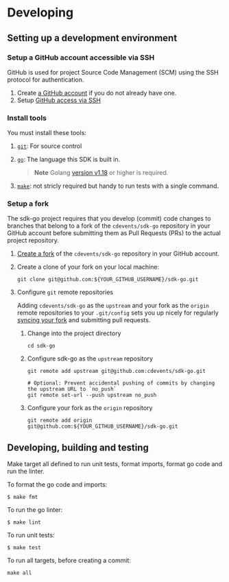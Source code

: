 # Developing

## Setting up a development environment

### Setup a GitHub account accessible via SSH

GitHub is used for project Source Code Management (SCM) using the SSH protocol for authentication.

1. Create [a GitHub account](https://github.com/join) if you do not already have one.
1. Setup
[GitHub access via SSH](https://help.github.com/articles/connecting-to-github-with-ssh/)

### Install tools

You must install these tools:

1. [`git`](https://help.github.com/articles/set-up-git/): For source control

1. [`go`](https://golang.org/doc/install): The language this SDK is built in.
    > **Note** Golang [version v1.18](https://golang.org/dl/) or higher is required.

1. [`make`](https://www.gnu.org/software/make/): not stricly required but handy to run
   tests with a single command.

### Setup a fork

The sdk-go project requires that you develop (commit) code changes to branches that belong to a fork of the `cdevents/sdk-go` repository in your GitHub account before submitting them as Pull Requests (PRs) to the actual project repository.

1. [Create a fork](https://help.github.com/articles/fork-a-repo/) of the `cdevents/sdk-go` repository in your GitHub account.

1. Create a clone of your fork on your local machine:

    ```shell
    git clone git@github.com:${YOUR_GITHUB_USERNAME}/sdk-go.git
    ```

1. Configure `git` remote repositories

    Adding `cdevents/sdk-go` as the `upstream` and your fork as the `origin` remote repositories to your `.git/config` sets you up nicely for regularly [syncing your fork](https://help.github.com/articles/syncing-a-fork/) and submitting pull requests.

    1. Change into the project directory

        ```shell
        cd sdk-go
        ```

    1. Configure sdk-go as the `upstream` repository

        ```shell
        git remote add upstream git@github.com:cdevents/sdk-go.git

        # Optional: Prevent accidental pushing of commits by changing the upstream URL to `no_push`
        git remote set-url --push upstream no_push
        ```

    1. Configure your fork as the `origin` repository

        ```shell
        git remote add origin git@github.com:${YOUR_GITHUB_USERNAME}/sdk-go.git
        ```

## Developing, building and testing

Make target all defined to run unit tests, format imports, format go code and run the linter.

To format the go code and imports:

```shell
$ make fmt
```

To run the go linter:

```shell
$ make lint
```

To run unit tests:
```shell
$ make test
```

To run all targets, before creating a commit:

```shell
make all
```

